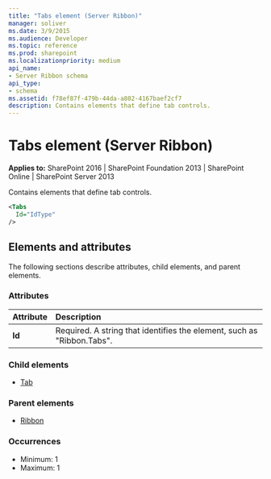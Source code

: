 ```yaml
---
title: "Tabs element (Server Ribbon)"
manager: soliver
ms.date: 3/9/2015
ms.audience: Developer
ms.topic: reference
ms.prod: sharepoint
ms.localizationpriority: medium
api_name:
- Server Ribbon schema
api_type:
- schema
ms.assetid: f78ef87f-479b-44da-a802-4167baef2cf7
description: Contains elements that define tab controls.
---
```


# Tabs element (Server Ribbon)

**Applies to:** SharePoint 2016 | SharePoint Foundation 2013 | SharePoint Online | SharePoint Server 2013
  
Contains elements that define tab controls.
  
```XML
<Tabs
  Id="IdType"
/>
```

## Elements and attributes

The following sections describe attributes, child elements, and parent elements.

### Attributes

|**Attribute**|**Description**|
|:-----|:-----|
|**Id** <br/> |Required. A string that identifies the element, such as "Ribbon.Tabs".  <br/> |
   
### Child elements

- [Tab](tab-element.md)
   
### Parent elements

- [Ribbon](ribbon-element.md)
   
### Occurrences

- Minimum: 1
- Maximum: 1  
   

